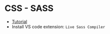 # CSS - SASS

- [Tutorial](https://youtu.be/Zz6eOVaaelI?list=PLDyQo7g0_nsUjf046cCHKJ16U1SoXrElZ)
- Install VS code extension: `Live Sass Compiler`